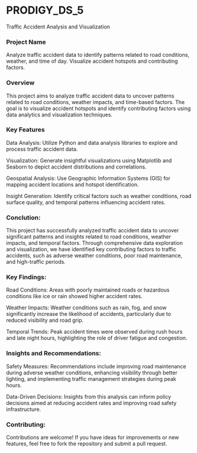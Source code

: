 # PRODIGY_DS_5
Traffic Accident Analysis and Visualization

### Project Name 
Analyze traffic accident data to identify patterns related to road conditions, weather, and time of day. Visualize accident hotspots and contributing factors.

### Overview
This project aims to analyze traffic accident data to uncover patterns related to road conditions, weather impacts, and time-based factors. The goal is to visualize accident hotspots and identify contributing factors using data analytics and visualization techniques.

### Key Features
Data Analysis: Utilize Python and data analysis libraries to explore and process traffic accident data.

Visualization: Generate insightful visualizations using Matplotlib and Seaborn to depict accident distributions and correlations.

Geospatial Analysis: Use Geographic Information Systems (GIS) for mapping accident locations and hotspot identification.

Insight Generation: Identify critical factors such as weather conditions, road surface quality, and temporal patterns influencing accident rates.

### Conclution:
This project has successfully analyzed traffic accident data to uncover significant patterns and insights related to road conditions, weather impacts, and temporal factors. Through comprehensive data exploration and visualization, we have identified key contributing factors to traffic accidents, such as adverse weather conditions, poor road maintenance, and high-traffic periods.

### Key Findings:
Road Conditions: Areas with poorly maintained roads or hazardous conditions like ice or rain showed higher accident rates.

Weather Impacts: Weather conditions such as rain, fog, and snow significantly increase the likelihood of accidents, particularly due to reduced visibility and road grip.

Temporal Trends: Peak accident times were observed during rush hours and late night hours, highlighting the role of driver fatigue and congestion.

### Insights and Recommendations:
Safety Measures: Recommendations include improving road maintenance during adverse weather conditions, enhancing visibility through better lighting, and implementing traffic management strategies during peak hours.

Data-Driven Decisions: Insights from this analysis can inform policy decisions aimed at reducing accident rates and improving road safety infrastructure.

### Contributing:
Contributions are welcome! If you have ideas for improvements or new features, feel free to fork the repository and submit a pull request.

